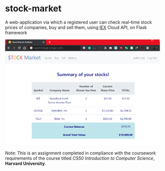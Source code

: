 # stock-market
<p>A web-application via which a registered user can check real-time stock prices of companies, buy and sell them, using&nbsp;<a href="https://iexcloud.io/">IEX</a> Cloud API, on Flask framework</p>
<p><img src="https://github.com/zamanwahid16/stock-market/blob/master/Capture.PNG" alt="" /><p>
Note: This is an assignment completed in compliance with the coursework requirements of the course titled <i> CS50 Introduction to Computer Science</i>, <b>Harvard University.<b/>
